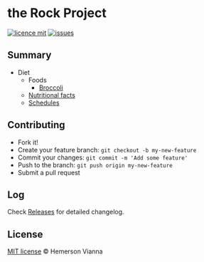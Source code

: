 # the Rock Project

[![licence mit](https://img.shields.io/badge/license-MIT-blue.svg?style=flat-square)](http://hemersonvianna.mit-license.org/)
[![issues](https://img.shields.io/github/issues/hemersonvianna/the-rock-project.svg?style=flat-square)](https://github.com/hemersonvianna/the-rock-project/issues)

## Summary 

- Diet
  - Foods
    - [Broccoli](foods/broccoli.md)
  - [Nutritional facts](nutritional-facts.md)
  - [Schedules](schedules.md)

## Contributing

- Fork it!
- Create your feature branch: `git checkout -b my-new-feature`
- Commit your changes: `git commit -m 'Add some feature'`
- Push to the branch: `git push origin my-new-feature`
- Submit a pull request

## Log

Check [Releases](https://github.com/hemersonvianna/the-rock-project/releases) for detailed changelog.

## License

[MIT license](http://hemersonvianna.mit-license.org/) © Hemerson Vianna
